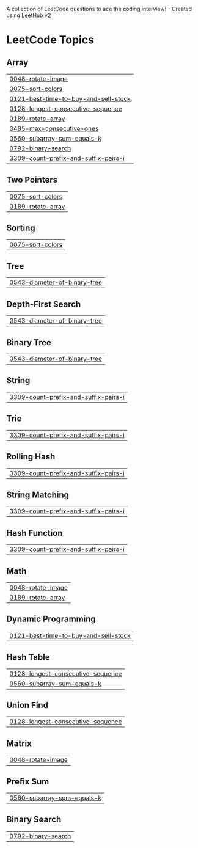 A collection of LeetCode questions to ace the coding interview! - Created using [LeetHub v2](https://github.com/arunbhardwaj/LeetHub-2.0)
<!---LeetCode Topics Start-->
# LeetCode Topics
## Array
|  |
| ------- |
| [0048-rotate-image](https://github.com/garvitr02/LeetCode/tree/master/0048-rotate-image) |
| [0075-sort-colors](https://github.com/garvitr02/LeetCode/tree/master/0075-sort-colors) |
| [0121-best-time-to-buy-and-sell-stock](https://github.com/garvitr02/LeetCode/tree/master/0121-best-time-to-buy-and-sell-stock) |
| [0128-longest-consecutive-sequence](https://github.com/garvitr02/LeetCode/tree/master/0128-longest-consecutive-sequence) |
| [0189-rotate-array](https://github.com/garvitr02/LeetCode/tree/master/0189-rotate-array) |
| [0485-max-consecutive-ones](https://github.com/garvitr02/LeetCode/tree/master/0485-max-consecutive-ones) |
| [0560-subarray-sum-equals-k](https://github.com/garvitr02/LeetCode/tree/master/0560-subarray-sum-equals-k) |
| [0792-binary-search](https://github.com/garvitr02/LeetCode/tree/master/0792-binary-search) |
| [3309-count-prefix-and-suffix-pairs-i](https://github.com/garvitr02/LeetCode/tree/master/3309-count-prefix-and-suffix-pairs-i) |
## Two Pointers
|  |
| ------- |
| [0075-sort-colors](https://github.com/garvitr02/LeetCode/tree/master/0075-sort-colors) |
| [0189-rotate-array](https://github.com/garvitr02/LeetCode/tree/master/0189-rotate-array) |
## Sorting
|  |
| ------- |
| [0075-sort-colors](https://github.com/garvitr02/LeetCode/tree/master/0075-sort-colors) |
## Tree
|  |
| ------- |
| [0543-diameter-of-binary-tree](https://github.com/garvitr02/LeetCode/tree/master/0543-diameter-of-binary-tree) |
## Depth-First Search
|  |
| ------- |
| [0543-diameter-of-binary-tree](https://github.com/garvitr02/LeetCode/tree/master/0543-diameter-of-binary-tree) |
## Binary Tree
|  |
| ------- |
| [0543-diameter-of-binary-tree](https://github.com/garvitr02/LeetCode/tree/master/0543-diameter-of-binary-tree) |
## String
|  |
| ------- |
| [3309-count-prefix-and-suffix-pairs-i](https://github.com/garvitr02/LeetCode/tree/master/3309-count-prefix-and-suffix-pairs-i) |
## Trie
|  |
| ------- |
| [3309-count-prefix-and-suffix-pairs-i](https://github.com/garvitr02/LeetCode/tree/master/3309-count-prefix-and-suffix-pairs-i) |
## Rolling Hash
|  |
| ------- |
| [3309-count-prefix-and-suffix-pairs-i](https://github.com/garvitr02/LeetCode/tree/master/3309-count-prefix-and-suffix-pairs-i) |
## String Matching
|  |
| ------- |
| [3309-count-prefix-and-suffix-pairs-i](https://github.com/garvitr02/LeetCode/tree/master/3309-count-prefix-and-suffix-pairs-i) |
## Hash Function
|  |
| ------- |
| [3309-count-prefix-and-suffix-pairs-i](https://github.com/garvitr02/LeetCode/tree/master/3309-count-prefix-and-suffix-pairs-i) |
## Math
|  |
| ------- |
| [0048-rotate-image](https://github.com/garvitr02/LeetCode/tree/master/0048-rotate-image) |
| [0189-rotate-array](https://github.com/garvitr02/LeetCode/tree/master/0189-rotate-array) |
## Dynamic Programming
|  |
| ------- |
| [0121-best-time-to-buy-and-sell-stock](https://github.com/garvitr02/LeetCode/tree/master/0121-best-time-to-buy-and-sell-stock) |
## Hash Table
|  |
| ------- |
| [0128-longest-consecutive-sequence](https://github.com/garvitr02/LeetCode/tree/master/0128-longest-consecutive-sequence) |
| [0560-subarray-sum-equals-k](https://github.com/garvitr02/LeetCode/tree/master/0560-subarray-sum-equals-k) |
## Union Find
|  |
| ------- |
| [0128-longest-consecutive-sequence](https://github.com/garvitr02/LeetCode/tree/master/0128-longest-consecutive-sequence) |
## Matrix
|  |
| ------- |
| [0048-rotate-image](https://github.com/garvitr02/LeetCode/tree/master/0048-rotate-image) |
## Prefix Sum
|  |
| ------- |
| [0560-subarray-sum-equals-k](https://github.com/garvitr02/LeetCode/tree/master/0560-subarray-sum-equals-k) |
## Binary Search
|  |
| ------- |
| [0792-binary-search](https://github.com/garvitr02/LeetCode/tree/master/0792-binary-search) |
<!---LeetCode Topics End-->